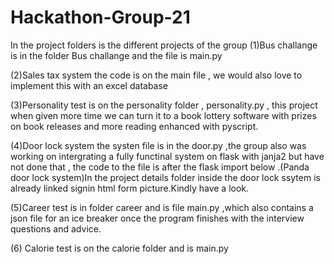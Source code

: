 # Hackathon-Group-21
In the project folders is the different projects of the group
(1)Bus challange is in the folder Bus challange and the file is main.py

 (2)Sales tax system the code is on the main file , we would also love to implement this with an excel database
 
 (3)Personality test is on the personality folder , personality.py , this project when given more time we can turn it to a book lottery software with prizes on book releases and more reading enhanced with pyscript.
 
 (4)Door lock system 
 the systen file is in the door.py ,the group also was working on intergrating a fully functinal system on flask with janja2 but have not done that , the code to the file is after the flask import below .(Panda door lock system)In the project details folder inside the door lock ssytem is already linked signin html form picture.Kindly have a look.
 
(5)Career test is in folder career and is file main.py ,which also contains a json file for an ice breaker once the program finishes with the interview questions and advice.
 
(6) Calorie test is on the calorie folder and is main.py
 
 

